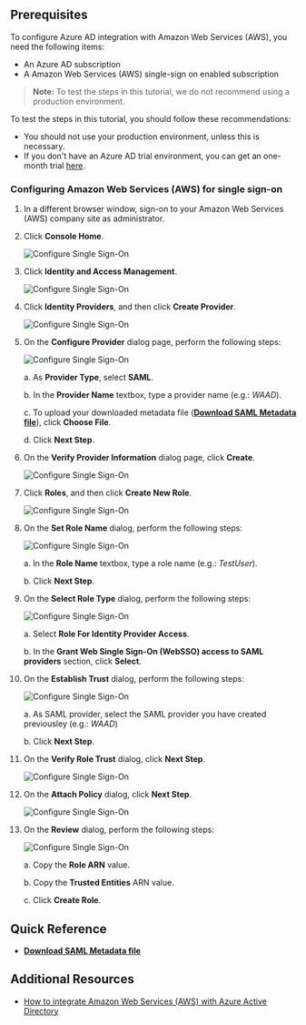 ## Prerequisites

To configure Azure AD integration with Amazon Web Services (AWS), you need the following items:

- An Azure AD subscription
- A Amazon Web Services (AWS) single-sign on enabled subscription

> **Note:**
> To test the steps in this tutorial, we do not recommend using a production environment.

To test the steps in this tutorial, you should follow these recommendations:

- You should not use your production environment, unless this is necessary.
- If you don't have an Azure AD trial environment, you can get an one-month trial [here](https://azure.microsoft.com/pricing/free-trial/).

### Configuring Amazon Web Services (AWS) for single sign-on

1. In a different browser window, sign-on to your Amazon Web Services (AWS) company site as administrator.

2. Click **Console Home**.
   
    ![Configure Single Sign-On][11]

3. Click **Identity and Access Management**. 
   
    ![Configure Single Sign-On][12]

4. Click **Identity Providers**, and then click **Create Provider**. 
   
    ![Configure Single Sign-On][13]

5. On the **Configure Provider** dialog page, perform the following steps: 
   
    ![Configure Single Sign-On][14]
 
  	a. As **Provider Type**, select **SAML**.

  	b. In the **Provider Name** textbox, type a provider name (e.g.: *WAAD*).

  	c. To upload your downloaded metadata file (**[Download SAML Metadata file](%metadata:metadataDownloadUrl%)**), click **Choose File**.

  	d. Click **Next Step**.

6. On the **Verify Provider Information** dialog page, click **Create**. 
    
    ![Configure Single Sign-On][15]

7. Click **Roles**, and then click **Create New Role**. 
    
    ![Configure Single Sign-On][16]

8. On the **Set Role Name** dialog, perform the following steps: 
    
    ![Configure Single Sign-On][17] 

  	a. In the **Role Name** textbox, type a role name (e.g.: *TestUser*). 

  	b. Click **Next Step**.

9. On the **Select Role Type** dialog, perform the following steps: 
    
    ![Configure Single Sign-On][18] 

  	a. Select **Role For Identity Provider Access**. 

  	b. In the **Grant Web Single Sign-On (WebSSO) access to SAML providers** section, click **Select**.

10. On the **Establish Trust** dialog, perform the following steps:  
    
    ![Configure Single Sign-On][19] 

  	a. As SAML provider, select the SAML provider you have created previousley (e.g.: *WAAD*) 
  
  	b. Click **Next Step**.

11. On the **Verify Role Trust** dialog, click **Next Step**. 
    
    ![Configure Single Sign-On][32]

12. On the **Attach Policy** dialog, click **Next Step**.  
    
    ![Configure Single Sign-On][33]

13. On the **Review** dialog, perform the following steps:   
    
    ![Configure Single Sign-On][34] 

  	a. Copy the **Role ARN** value.  

  	b. Copy the **Trusted Entities** ARN value.
 
  	c. Click **Create Role**.
 

## Quick Reference

* **[Download SAML Metadata file](%metadata:metadataDownloadUrl%)**

## Additional Resources

* [How to integrate Amazon Web Services (AWS) with Azure Active Directory](active-directory-saas-amazonwebservices(aws)-tutorial.md)

[11]: ./media/ic795031.png
[12]: ./media/ic795032.png
[13]: ./media/ic795033.png
[14]: ./media/ic795034.png
[15]: ./media/ic795035.png
[16]: ./media/ic795022.png
[17]: ./media/ic795023.png
[18]: ./media/ic795024.png
[19]: ./media/ic795025.png
[32]: ./media/ic7950251.png
[33]: ./media/ic7950252.png
[34]: ./media/ic7950253.png